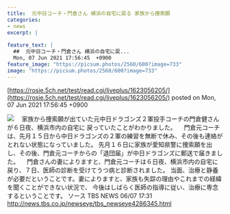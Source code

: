 ```yaml
---
title:  元中日コーチ・門倉さん 横浜の自宅に戻る 家族から捜索願  
categories:
- news
excerpt: |
  
feature_text: |
  ##  元中日コーチ・門倉さん 横浜の自宅に戻...
  Mon, 07 Jun 2021 17:56:45  +0900
feature_image: "https://picsum.photos/2560/600?image=733"
image: "https://picsum.photos/2560/600?image=733"
---
```


[https://rosie.5ch.net/test/read.cgi/liveplus/1623056205/](https://rosie.5ch.net/test/read.cgi/liveplus/1623056205/)
posted on Mon, 07 Jun 2021 17:56:45  +0900

<!--more-->

![](https://news.tbs.co.jp/jpg/news4286345_50.jpg) 　家族から捜索願が出ていた元中日ドラゴンズ２軍投手コーチの門倉健さんが６日夜、横浜市内の自宅に 戻っていたことがわかりました。 　門倉元コーチは、先月１５日から中日ドラゴンズの２軍の練習を無断で休み、その後も連絡がとれない状態になっていました。 先月１６日に家族が愛知県警に捜索願を出し、その後、門倉元コーチからの「退団届」が中日ドラゴンズに郵送で届きました。 　門倉さんの妻によりますと、門倉元コーチは６日夜、横浜市内の自宅に戻り、７日、医師の診断を受けてうつ病と診断されました。 当面、治療と静養が必要だということです。妻によりますと、家族も失踪の理由やこれまでの経緯を聞くことができない状況で、 今後はしばらく医師の指導に従い、治療に専念するということです。 ソース TBS NEWS 06/07 17:31 http://news.tbs.co.jp/newseye/tbs_newseye4286345.html
